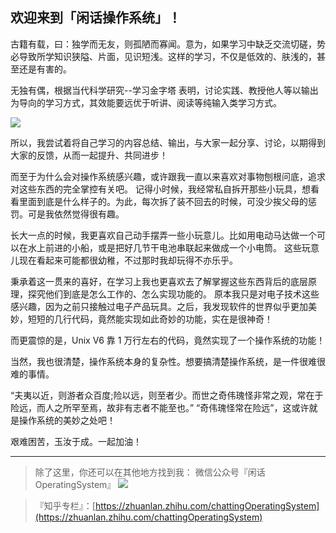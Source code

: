 ## 欢迎来到「闲话操作系统」！




古籍有载，曰：独学而无友，则孤陋而寡闻。意为，如果学习中缺乏交流切磋，势必导致所学知识狭隘、片面，见识短浅。这样的学习，不仅是低效的、肤浅的，甚至还是有害的。

无独有偶，根据当代科学研究--学习金字塔 表明，讨论实践、教授他人等以输出为导向的学习方式，其效能要远优于听讲、阅读等纯输入类学习方式。

![](https://cdn.nlark.com/yuque/0/2019/jpeg/148899/1559114528738-e4e265cc-a726-4007-a0bc-91134ad59649.jpeg#align=left&display=inline&height=331&originHeight=331&originWidth=555&size=0&status=done&style=none&width=555)

所以，我尝试着将自己学习的内容总结、输出，与大家一起分享、讨论，以期得到大家的反馈，从而一起提升、共同进步！

而至于为什么会对操作系统感兴趣，或许跟我一直以来喜欢对事物刨根问底，追求对这些东西的完全掌控有关吧。
记得小时候，我经常私自拆开那些小玩具，想看看里面到底是什么样子的。为此，每次拆了装不回去的时候，可没少挨父母的惩罚。可是我依然觉得很有趣。

长大一点的时候，我更喜欢自己动手摆弄一些小玩意儿。比如用电动马达做一个可以在水上前进的小船，或是把好几节干电池串联起来做成一个小电筒。
这些玩意儿现在看起来可能都很幼稚，不过那时我却玩得不亦乐乎。

秉承着这一贯来的喜好，在学习上我也更喜欢去了解掌握这些东西背后的底层原理，探究他们到底是怎么工作的、怎么实现功能的。
原本我只是对电子技术这些感兴趣，因为之前只接触过电子产品玩具。之后，我发现软件的世界似乎更加美妙，短短的几行代码，竟然能实现如此奇妙的功能，实在是很神奇！

而更震惊的是，Unix V6 靠 1 万行左右的代码，竟然实现了一个操作系统的功能！


当然，我也很清楚，操作系统本身的复杂性。想要搞清楚操作系统，是一件很难很难的事情。

“夫夷以近，则游者众百度;险以远，则至者少。而世之奇伟瑰怪非常之观，常在于险远，而人之所罕至焉，故非有志者不能至也。”
“奇伟瑰怪常在险远”，这或许就是操作系统的美妙之处吧！



艰难困苦，玉汝于成。一起加油！

---

> 除了这里，你还可以在其他地方找到我：
> 微信公众号『闲话 OperatingSystem』
> ![](https://cdn.nlark.com/yuque/0/2020/jpeg/148899/1580988094094-753f9f3b-12b9-479d-84c2-3b6c4b474725.jpeg#align=left&display=inline&height=258&originHeight=258&originWidth=258&size=0&status=done&style=none&width=258)


> 『知乎专栏』：[https://zhuanlan.zhihu.com/chattingOperatingSystem](https://zhuanlan.zhihu.com/chattingOperatingSystem)

